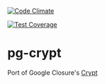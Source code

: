 [![Code Climate](https://codeclimate.com/github/polyglotted/pg-crypt/badges/gpa.svg)](https://codeclimate.com/github/polyglotted/pg-crypt)

[![Test Coverage](https://codeclimate.com/github/polyglotted/pg-crypt/badges/coverage.svg)](https://codeclimate.com/github/polyglotted/pg-crypt/coverage)

# pg-crypt

Port of Google Closure's [Crypt](https://github.com/google/closure-library/blob/master/closure/goog/crypt/crypt.js)
